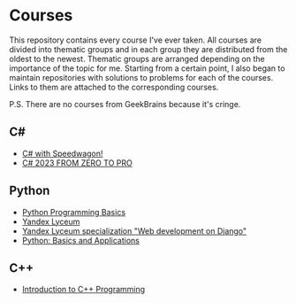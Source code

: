 # Courses
This repository contains every course I've ever taken. All courses are divided into thematic groups and in each group they are distributed from the oldest to the newest. Thematic groups are arranged depending on the importance of the topic for me. Starting from a certain point, I also began to maintain repositories with solutions to problems for each of the courses. Links to them are attached to the corresponding courses.

P.S. There are no courses from GeekBrains because it's cringe.

## С#
- [C# with Speedwagon!](https://stepik.org/course/118709)
- [C# 2023 FROM ZERO TO PRO](https://youtu.be/w8rRhAup4kg)

## Python
- [Python Programming Basics](https://www.coursera.org/learn/python-osnovy-programmirovaniya)
- [Yandex Lyceum](https://lyceum.yandex.ru/python)
- [Yandex Lyceum specialization "Web development on Django"](https://lyceum.yandex.ru/django)
- [Python: Basics and Applications](https://stepik.org/course/512)

## C++
- [Introduction to C++ Programming](https://stepik.org/course/363)
